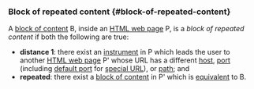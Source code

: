 ### Block of repeated content {#block-of-repeated-content}

A [block of content][] B, inside an [HTML web page][] P, is a _block of repeated content_ if both the following are true:

- **distance 1**: there exist an [instrument][] in P which leads the user to another [HTML web page][] P' whose URL has a different [host][], [port][] (including [default port][] for [special URL][]), or [path][]; and
- **repeated**: there exist a [block of content][] in P' which is [equivalent][equivalent resource] to B.

[block of content]: #block-of-content 'Definition of Block of Content'
[default port]: https://url.spec.whatwg.org/#default-port 'URL specification of Default Port'
[equivalent resource]: #equivalent-resource 'Definition of Equivalent Resource'
[html web page]: #web-page-html 'Definition of Web Page'
[host]: https://url.spec.whatwg.org/#concept-url-host 'URL specification of Host'
[instrument]: #instrument-to-achieve-an-objective 'Definition of Instrument to Achieve an Objective'
[path]: https://url.spec.whatwg.org/#concept-url-path 'URL specification of Path'
[port]: https://url.spec.whatwg.org/#concept-url-port 'URL specification of Port'
[special url]: https://url.spec.whatwg.org/#is-special 'URL specification of Special URL'
